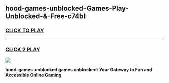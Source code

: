 
## hood-games-unblocked-Games-Play-Unblocked-&-Free-c74bl
<h3>
<a href="https://premium76.site?title=hood-games-unblocked&ref=24A">CLICK TO PLAY</a></h3>
<hr>

<h3>
<a href="https://premium76.site?title=hood-games-unblocked&ref=24A">CLICK 2 PLAY</a>
  
</h3>

<a href="https://premium76.site?title=hood-games-unblocked&ref=24A"><img src="https://clearcache.store/games.png"></a>


**hood-games-unblocked games unblocked: Your Gateway to Fun and Accessible Online Gaming**
